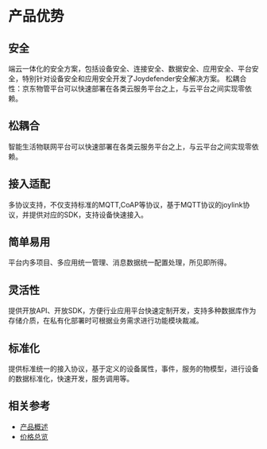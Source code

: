 # 产品优势

## 安全

端云一体化的安全方案，包括设备安全、连接安全、数据安全、应用安全、平台安全，特别针对设备安全和应用安全开发了Joydefender安全解决方案。
松耦合性：京东物管平台可以快速部署在各类云服务平台之上，与云平台之间实现零依赖。

## 松耦合

智能生活物联网平台可以快速部署在各类云服务平台之上，与云平台之间实现零依赖。

## 接入适配

多协议支持，不仅支持标准的MQTT,CoAP等协议，基于MQTT协议的joylink协议，并提供对应的SDK，支持设备快速接入。

## 简单易用

平台内多项目、多应用统一管理、消息数据统一配置处理，所见即所得。

## 灵活性

提供开放API、开放SDK，方便行业应用平台快速定制开发，支持多种数据库作为存储介质，在私有化部署时可根据业务需求进行功能模块裁减。

## 标准化

提供标准统一的接入协议，基于定义的设备属性，事件，服务的物模型，进行设备的数据标准化，快速开发，服务调用等。

## 相关参考

- [产品概述](../Introduction/Product-Overview.md)
- [价格总览](../Pricing/Price-Overview.md)

